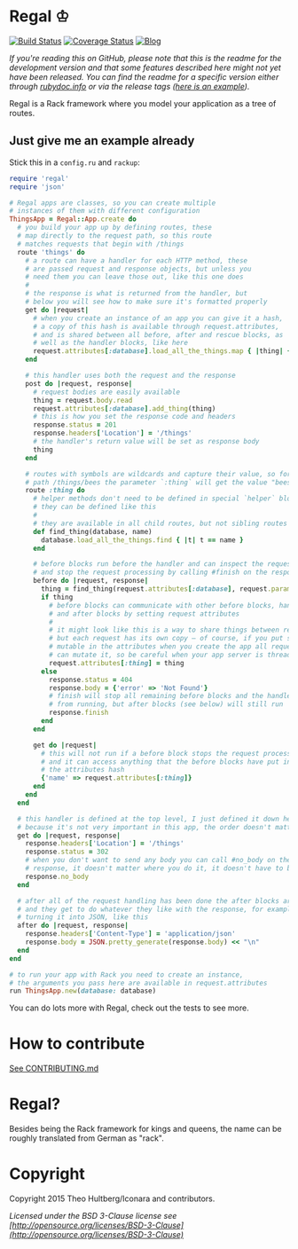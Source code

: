 # Regal ♔

[![Build Status](https://travis-ci.org/iconara/regal.png?branch=master)](https://travis-ci.org/iconara/regal)
[![Coverage Status](https://coveralls.io/repos/iconara/regal/badge.png)](https://coveralls.io/r/iconara/regal)
[![Blog](http://b.repl.ca/v1/blog-regal-ff69b4.png)](http://architecturalatrocities.com/tagged/regal)

_If you're reading this on GitHub, please note that this is the readme for the development version and that some features described here might not yet have been released. You can find the readme for a specific version either through [rubydoc.info](http://rubydoc.info/find/gems?q=regal) or via the release tags ([here is an example](https://github.com/iconara/regal/tree/v0.1.0))._

Regal is a Rack framework where you model your application as a tree of routes.

## Just give me an example already

Stick this in a `config.ru` and `rackup`:

```ruby
require 'regal'
require 'json'

# Regal apps are classes, so you can create multiple
# instances of them with different configuration
ThingsApp = Regal::App.create do
  # you build your app up by defining routes, these
  # map directly to the request path, so this route
  # matches requests that begin with /things
  route 'things' do
    # a route can have a handler for each HTTP method, these
    # are passed request and response objects, but unless you
    # need them you can leave those out, like this one does
    #
    # the response is what is returned from the handler, but
    # below you will see how to make sure it's formatted properly
    get do |request|
      # when you create an instance of an app you can give it a hash,
      # a copy of this hash is available through request.attributes,
      # and is shared between all before, after and rescue blocks, as
      # well as the handler blocks, like here
      request.attributes[:database].load_all_the_things.map { |thing| {'name' => thing} }
    end

    # this handler uses both the request and the response
    post do |request, response|
      # request bodies are easily available
      thing = request.body.read
      request.attributes[:database].add_thing(thing)
      # this is how you set the response code and headers
      response.status = 201
      response.headers['Location'] = '/things'
      # the handler's return value will be set as response body
      thing
    end

    # routes with symbols are wildcards and capture their value, so for the
    # path /things/bees the parameter `:thing` will get the value "bees"
    route :thing do
      # helper methods don't need to be defined in special `helper` blocks,
      # they can be defined like this
      #
      # they are available in all child routes, but not sibling routes
      def find_thing(database, name)
        database.load_all_the_things.find { |t| t == name }
      end

      # before blocks run before the handler and can inspect the request
      # and stop the request processing by calling #finish on the response
      before do |request, response|
        thing = find_thing(request.attributes[:database], request.parameters[:thing])
        if thing
          # before blocks can communicate with other before blocks, handlers
          # and after blocks by setting request attributes
          #
          # it might look like this is a way to share things between requests,
          # but each request has its own copy – of course, if you put something
          # mutable in the attributes when you create the app all requests
          # can mutate it, so be careful when your app server is threaded
          request.attributes[:thing] = thing
        else
          response.status = 404
          response.body = {'error' => 'Not Found'}
          # finish will stop all remaining before blocks and the handler
          # from running, but after blocks (see below) will still run
          response.finish
        end
      end

      get do |request|
        # this will not run if a before block stops the request processing
        # and it can access anything that the before blocks have put in
        # the attributes hash
        {'name' => request.attributes[:thing]}
      end
    end
  end

  # this handler is defined at the top level, I just defined it down here
  # because it's not very important in this app, the order doesn't matter
  get do |request, response|
    response.headers['Location'] = '/things'
    response.status = 302
    # when you don't want to send any body you can call #no_body on the
    # response, it doesn't matter where you do it, it doesn't have to be last
    response.no_body
  end

  # after all of the request handling has been done the after blocks are called
  # and they get to do whatever they like with the response, for example
  # turning it into JSON, like this
  after do |request, response|
    response.headers['Content-Type'] = 'application/json'
    response.body = JSON.pretty_generate(response.body) << "\n"
  end
end

# to run your app with Rack you need to create an instance,
# the arguments you pass here are available in request.attributes
run ThingsApp.new(database: database)
```

You can do lots more with Regal, check out the tests to see more.

# How to contribute

[See CONTRIBUTING.md](CONTRIBUTING.md)

# Regal?

Besides being the Rack framework for kings and queens, the name can be roughly translated from German as "rack".

# Copyright

Copyright 2015 Theo Hultberg/Iconara and contributors.

_Licensed under the BSD 3-Clause license see [http://opensource.org/licenses/BSD-3-Clause](http://opensource.org/licenses/BSD-3-Clause)_
